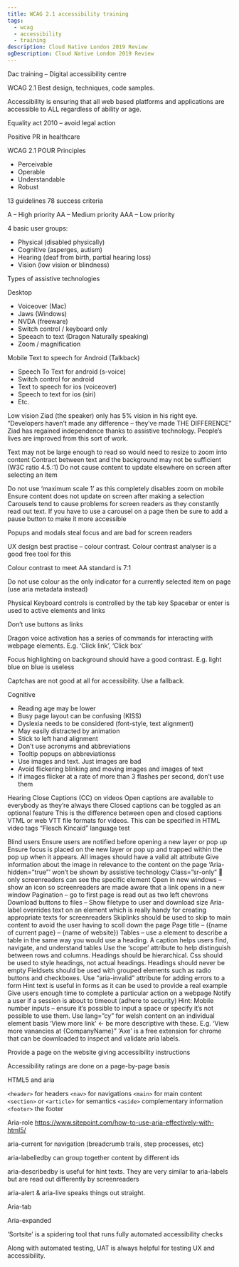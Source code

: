 ```yaml
---
title: WCAG 2.1 accessibility training
tags:
  - wcag
  - accessibility
  - training
description: Cloud Native London 2019 Review
ogDescription: Cloud Native London 2019 Review
---
```


Dac training – Digital accessibility centre

WCAG 2.1
Best design, techniques, code samples.

Accessibility is ensuring that all web based platforms and applications are accessible to ALL regardless of ability or age.

Equality act 2010 – avoid legal action

Positive PR in healthcare

WCAG 2.1
POUR Principles 
- Perceivable 
- Operable
- Understandable
- Robust

13 guidelines
78 success criteria

A – High priority
AA – Medium priority
AAA – Low priority 

4 basic user groups:
- Physical (disabled physically)
- Cognitive (asperges, autism)
- Hearing (deaf from birth, partial hearing loss)
- Vision (low vision or blindness)

Types of assistive technologies

Desktop
- Voiceover (Mac)
- Jaws (Windows)
- NVDA (freeware)
- Switch control / keyboard only
- Speeach to text (Dragon Naturally speaking)
- Zoom / magnification 

Mobile
Text to speech for Android (Talkback)
- Speech To Text for android (s-voice)
- Switch control for android 
- Text to speech for ios (voiceover)
- Speech to text for ios (siri)
- Etc.

Low vision
Ziad (the speaker) only has 5% vision in his right eye.
“Developers haven’t made any difference – they’ve made THE DIFFERENCE”
Ziad has regained independence thanks to assistive technology. People’s lives are improved from this sort of work.

Text may not be large enough to read so would need to resize to zoom into content
Contract between text and the background may not be sufficient (W3C ratio 4.5.:1)
Do not cause content to update elsewhere on screen after selecting an item

Do not use ‘maximum scale 1’ as this completely disables zoom on mobile 
Ensure content does not update on screen after making a selection
Carousels tend to cause problems for screen readers as they constantly read out text. If you have to use a carousel on a page then be sure to add a pause button to make it more accessible

Popups and modals steal focus and are bad for screen readers

UX design best practise – colour contrast. Colour contrast analyser is a good free tool for this

Colour contrast to meet AA standard is 7:1

Do not use colour as the only indicator for a currently selected item on page (use aria metadata instead)

Physical
Keyboard controls is controlled by the tab key 
Spacebar or enter is used to active elements and links

Don’t use buttons as links

Dragon voice activation has a series of commands for interacting with webpage elements. E.g. ‘Click link’, ‘Click box’

Focus highlighting on background should have a good contrast. E.g. light blue on blue is useless

Captchas are not good at all for accessibility. Use a fallback.

Cognitive
- Reading age may be lower
- Busy page layout can be confusing (KISS)
- Dyslexia needs to be considered (font-style, text alignment)
- May easily distracted by animation
- Stick to left hand alignment
- Don’t use acronyms and abbreviations
- Tooltip popups on abbreviationss
- Use images and text. Just images are bad
- Avoid flickering blinking and moving images and images of text
- If images flicker at a rate of more than 3 flashes per second, don’t use them

Hearing
Close Captions (CC) on videos
Open captions are available to everybody as they’re always there
Closed captions can be toggled as an optional feature
This is the difference between open and closed captions 
VTML or web VTT file formats for videos. This can be specified in HTML video tags
“Flesch Kincaid” language test

Blind users
Ensure users are notified before opening a new layer or pop up
Ensure focus is placed on the new layer or pop up and trapped within the pop up when it appears.
All images should have a valid alt attribute
Give information about the image in relevance to the content on the page 
‘Aria-hidden=”true”’ won’t be shown by assistive technology
Class=”sr-only”  only screenreaders can see the specific element
Open in new windows – show an icon so screenreaders are made aware that a link opens in a new window
Pagination – go to first page is read out as two left chevrons
Download buttons to files – Show filetype to user and download size
Aria-label overrides text on an element which is really handy for creating appropriate texts for screenreaders
Skiplinks should be used to skip to main content to avoid the user having to scoll down the page
Page title – ({name of current page} – {name of website})
Tables – use a <caption> element to describe a table in the same way you would use a heading. A caption helps users find, navigate, and understand tables
Use the ‘scope’ attribute to help distinguish between rows and columns.
Headings should be hierarchical. Css should be used to style headings, not actual headings.
Headings should never be empty
Fieldsets should be used with grouped elements such as radio buttons and checkboxes.
Use “aria-invalid” attribute for adding errors to a form
Hint text is useful in forms as it can be used to provide a real example
Give users enough time to complete a particular action on a webpage
Notify a user if a session is about to timeout (adhere to security)
Hint: Mobile number inputs – ensure it’s possible to input a space or specify it’s not possible to use them.
Use lang=”cy” for welsh content on an individual element basis
‘View more link’ <- be more descriptive with these. E.g. ‘View more vanancies at {CompanyName}”
‘Axe’ is a free extension for chrome that can be downloaded to inspect and validate aria labels.

Provide a page on the website giving accessibility instructions

Accessibility ratings are done on a page-by-page basis

HTML5 and aria

```<header>``` for headers
```<nav>``` for navigations
```<main>``` for main content
```<section>``` or ```<article>``` for semantics
```<aside>``` complementary information
```<footer>``` the footer

Aria-role
https://www.sitepoint.com/how-to-use-aria-effectively-with-html5/

aria-current for navigation (breadcrumb trails, step processes, etc)

aria-labelledby can group together content by different ids

aria-describedby is useful for hint texts. They are very similar to aria-labels but are read out differently by screenreaders

aria-alert & aria-live speaks things out straight.

Aria-tab

Aria-expanded

‘Sortsite’ is a spidering tool that runs fully automated accessibility checks

Along with automated testing, UAT is always helpful for testing UX and accessibility.
